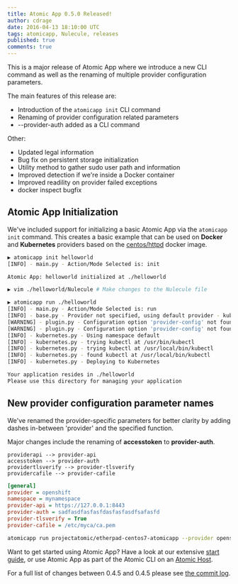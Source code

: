 ```yaml
---
title: Atomic App 0.5.0 Released!
author: cdrage
date: 2016-04-13 18:10:00 UTC
tags: atomicapp, Nulecule, releases
published: true
comments: true
---
```


This is a major release of Atomic App where we introduce a new CLI command as well as the renaming of multiple provider configuration parameters.

The main features of this release are:
  
  - Introduction of the `atomicapp init` CLI command
  - Renaming of provider configuration related parameters
  - --provider-auth added as a CLI command

Other:

  - Updated legal information
  - Bug fix on persistent storage initialization
  - Utility method to gather sudo user path and information
  - Improved detection if we're inside a Docker container
  - Improved readility on provider failed exceptions
  - docker inspect bugfix

## Atomic App Initialization

We've included support for initializing a basic Atomic App via the `atomicapp init` command. This creates a basic example that can be used on __Docker__ and __Kubernetes__ providers based on the [centos/httpd](https://hub.docker.com/r/centos/httpd/) docker image.

```bash
▶ atomicapp init helloworld
[INFO] - main.py - Action/Mode Selected is: init

Atomic App: helloworld initialized at ./helloworld

▶ vim ./helloworld/Nulecule # Make changes to the Nulecule file

▶ atomicapp run ./helloworld
[INFO] - main.py - Action/Mode Selected is: run
[INFO] - base.py - Provider not specified, using default provider - kubernetes
[WARNING] - plugin.py - Configuration option 'provider-config' not found
[WARNING] - plugin.py - Configuration option 'provider-config' not found
[INFO] - kubernetes.py - Using namespace default
[INFO] - kubernetes.py - trying kubectl at /usr/bin/kubectl
[INFO] - kubernetes.py - trying kubectl at /usr/local/bin/kubectl
[INFO] - kubernetes.py - found kubectl at /usr/local/bin/kubectl
[INFO] - kubernetes.py - Deploying to Kubernetes

Your application resides in ./helloworld
Please use this directory for managing your application

```

## New provider configuration parameter names

We've renamed the provider-specific parameters for better clarity by adding dashes in-between 'provider' and the specified function.

Major changes include the renaming of __accesstoken__ to __provider-auth__.

```
providerapi --> provider-api
accesstoken --> provider-auth
providertlsverify --> provider-tlsverify
providercafile --> provider-cafile
```

```ini
[general]
provider = openshift
namespace = mynamespace
provider-api = https://127.0.0.1:8443
provider-auth = sadfasdfasfasfdasfasfasdfsafasfd
provider-tlsverify = True
provider-cafile = /etc/myca/ca.pem
```

```sh
atomicapp run projectatomic/etherpad-centos7-atomicapp --provider openshift --provider-tlsverify False --provider-auth foo --provider-api "https://localhost:8443"
```

Want to get started using Atomic App? Have a look at our extensive [start guide](https://github.com/projectatomic/atomicapp/blob/master/docs/start_guide.md), or use Atomic App as part of the Atomic CLI on an [Atomic Host](http://www.projectatomic.io/download/).

For a full list of changes between 0.4.5 and 0.4.5 please see [the commit log](https://github.com/projectatomic/atomicapp/commits/0.4.5).
